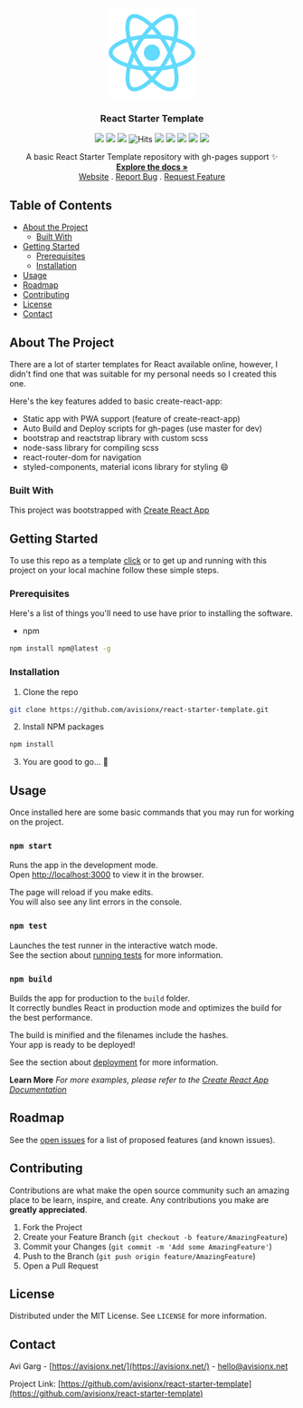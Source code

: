 <p align="center">
  <img src="./public/logo512.png" alt="" width="160" height="160">
  <h3 align="center">React Starter Template</h3>
  <p align="center"><img src="https://img.shields.io/github/workflow/status/avisionx/react-starter-template/Build%20and%20Deploy/master?style=flat-square"> <img src="https://img.shields.io/github/issues-raw/avisionx/react-starter-template?style=flat-square"> <img src="https://img.shields.io/website?url=https://avisionx.github.io/react-starter-template&style=flat-square"> <img src="https://hitcounter.pythonanywhere.com/count/tag.svg?url=https%3A%2F%2Fgithub.com%2Favisionx%2Freact-starter-template" alt="Hits"> <img src="https://img.shields.io/github/languages/count/avisionx/react-starter-template?style=flat-square"> <img src="https://img.shields.io/github/languages/code-size/avisionx/react-starter-template?style=flat-square"> <img src="https://img.shields.io/github/stars/avisionx/react-starter-template?style=flat-square"> <img src="https://img.shields.io/github/contributors/avisionx/react-starter-template?style=flat-square"> <img src="https://img.shields.io/github/license/avisionx/react-starter-template?style=flat-square"></p>

  <p align="center">
    A basic React Starter Template repository with gh-pages support ✨
    </br>
    <a href="https://github.com/avisionx/react-starter-template/#table-of-contents"><strong>Explore the docs »</strong></a><br/>
    <a href="https://avisionx.github.io/react-starter-template">Website</a>
    .
    <a href="https://github.com/avisionx/react-starter-template/issues">Report Bug</a>
    .
    <a href="https://github.com/avisionx/react-starter-template/issues">Request Feature</a>
  </p>
</p>  

<!-- TABLE OF CONTENTS -->
## Table of Contents
* [About the Project](#about-the-project)
  * [Built With](#built-with)
* [Getting Started](#getting-started)
  * [Prerequisites](#prerequisites)
  * [Installation](#installation)
* [Usage](#usage)
* [Roadmap](#roadmap)
* [Contributing](#contributing)
* [License](#license)
* [Contact](#contact)

<!-- ABOUT THE PROJECT -->
## About The Project
There are a lot of starter templates for React available online, however, I didn't find one that was suitable for my personal needs so I created this one. 

Here's the key features added to basic create-react-app:
* Static app with PWA support (feature of create-react-app)
* Auto Build and Deploy scripts for gh-pages (use master for dev)
* bootstrap and reactstrap library with custom scss
* node-sass library for compiling scss
* react-router-dom for navigation
* styled-components, material icons library for styling :smile:

### Built With
This project was bootstrapped with [Create React App](https://github.com/facebook/create-react-app)

<!-- GETTING STARTED -->
## Getting Started
To use this repo as a template [click](https://github.com/avisionx/react-starter-template/generate) or to get up and running with this project on your local machine follow these simple steps.

### Prerequisites
Here's a list of things you'll need to use have prior to installing the software.
* npm
```sh
npm install npm@latest -g
```

### Installation
1. Clone the repo
```sh
git clone https://github.com/avisionx/react-starter-template.git
```
2. Install NPM packages
```sh
npm install
```
3. You are good to go... 🎉

<!-- USAGE EXAMPLES -->
## Usage
Once installed here are some basic commands that you may run for working on the project.

### `npm start`
Runs the app in the development mode.<br />
Open [http://localhost:3000](http://localhost:3000) to view it in the browser.

The page will reload if you make edits.<br />
You will also see any lint errors in the console.

### `npm test`
Launches the test runner in the interactive watch mode.<br />
See the section about [running tests](https://facebook.github.io/create-react-app/docs/running-tests) for more information.

### `npm build`
Builds the app for production to the `build` folder.<br />
It correctly bundles React in production mode and optimizes the build for the best performance.

The build is minified and the filenames include the hashes.<br />
Your app is ready to be deployed!

See the section about [deployment](https://facebook.github.io/create-react-app/docs/deployment) for more information.

**Learn More**
_For more examples, please refer to the [Create React App Documentation](https://facebook.github.io/create-react-app/docs/getting-started)_

<!-- ROADMAP -->
## Roadmap
See the [open issues](https://github.com/avisionx/react-starter-template/issues) for a list of proposed features (and known issues).

<!-- CONTRIBUTING -->
## Contributing
Contributions are what make the open source community such an amazing place to be learn, inspire, and create. Any contributions you make are **greatly appreciated**.

1. Fork the Project
2. Create your Feature Branch (`git checkout -b feature/AmazingFeature`)
3. Commit your Changes (`git commit -m 'Add some AmazingFeature'`)
4. Push to the Branch (`git push origin feature/AmazingFeature`)
5. Open a Pull Request

<!-- LICENSE -->
## License
Distributed under the MIT License. See `LICENSE` for more information.

<!-- CONTACT -->
## Contact
Avi Garg - [https://avisionx.net/](https://avisionx.net/) - hello@avisionx.net

Project Link: [https://github.com/avisionx/react-starter-template](https://github.com/avisionx/react-starter-template)

